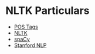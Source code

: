 # NLTK Particulars
- [POS Tags](POS-Tags.md)
- [NLTK](https://www.nltk.org/)
- [spaCy](https://spacy.io/)
- [Stanford NLP](https://nlp.stanford.edu/software/)